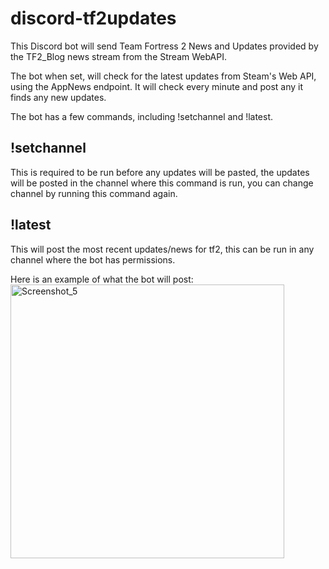 # discord-tf2updates
This Discord bot will send Team Fortress 2 News and Updates provided by the TF2_Blog news stream from the Stream WebAPI.

The bot when set, will check for the latest updates from Steam's Web API, using the AppNews endpoint. It will check every minute and post any it finds any new updates.

The bot has a few commands, including !setchannel and !latest.

## !setchannel

  This is required to be run before any updates will be pasted, the updates will be posted in the channel where this command is run, you can change channel by running     this command again.

## !latest

  This will post the most recent updates/news for tf2, this can be run in any channel where the bot has permissions.
  
Here is an example of what the bot will post:
<img width="438" alt="Screenshot_5" src="https://user-images.githubusercontent.com/43029469/179492201-8e512deb-e360-42e6-87fa-2d159b450991.png">

